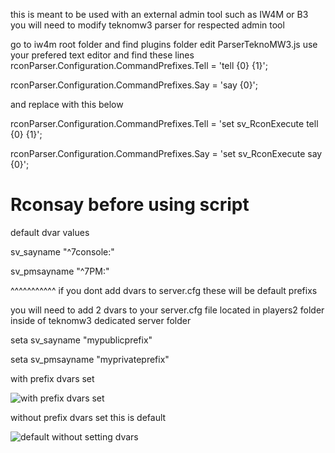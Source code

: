 this is meant to be used with an external admin tool such as IW4M or B3
you will need to modify teknomw3 parser for respected admin tool

go to iw4m root folder and find plugins folder
edit ParserTeknoMW3.js use your prefered text editor
and find these lines
rconParser.Configuration.CommandPrefixes.Tell = 'tell {0} {1}';

rconParser.Configuration.CommandPrefixes.Say = 'say {0}';

and replace with this below

rconParser.Configuration.CommandPrefixes.Tell = 'set sv_RconExecute tell {0} {1}';

rconParser.Configuration.CommandPrefixes.Say = 'set sv_RconExecute say {0}';

# Rconsay before using script

default dvar values

sv_sayname "^7console:"

sv_pmsayname "^7PM:"

^^^^^^^^^^^ if you dont add dvars to server.cfg these will be default prefixs

you will need to add 2 dvars to your server.cfg file located in players2 folder inside of teknomw3 dedicated server folder

seta sv_sayname "mypublicprefix"

seta sv_pmsayname "myprivateprefix"

with prefix dvars set

![with prefix dvars set](https://user-images.githubusercontent.com/68487146/108092320-81bb8700-7074-11eb-9d66-39ade6ce0b0a.PNG)

without prefix dvars set this is default

![default without setting dvars](https://user-images.githubusercontent.com/68487146/108092381-939d2a00-7074-11eb-9ce6-9ddc27acc0d5.PNG)
